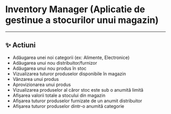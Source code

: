 # Inventory Manager (Aplicatie de gestinue a stocurilor unui magazin)

---
## ✨ Actiuni
* Adăugarea unei noi categorii (ex: Alimente, Electronice)
* Adăugarea unui nou distribuitor/furnizor
* Adăugarea unui nou produs în stoc
* Vizualizarea tuturor produselor disponibile în magazin
* Vânzarea unui produs
* Aprovizionarea unui produs
* Vizualizarea produselor al căror stoc este sub o anumită limită
* Afișarea valorii totale a stocului din magazin
* Afișarea tuturor produselor furnizate de un anumit distribuitor
* Afișarea tuturor produselor dintr-o anumită categorie
